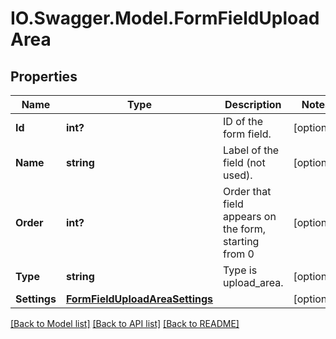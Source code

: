 # IO.Swagger.Model.FormFieldUploadArea
## Properties

Name | Type | Description | Notes
------------ | ------------- | ------------- | -------------
**Id** | **int?** | ID of the form field.  | [optional] 
**Name** | **string** | Label of the field (not used). | [optional] 
**Order** | **int?** | Order that field appears on the form, starting from 0 | [optional] 
**Type** | **string** | Type is upload_area. | [optional] 
**Settings** | [**FormFieldUploadAreaSettings**](FormFieldUploadAreaSettings.md) |  | [optional] 

[[Back to Model list]](../README.md#documentation-for-models) [[Back to API list]](../README.md#documentation-for-api-endpoints) [[Back to README]](../README.md)

